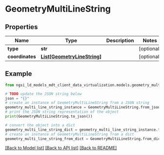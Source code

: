 # GeometryMultiLineString


## Properties

Name | Type | Description | Notes
------------ | ------------- | ------------- | -------------
**type** | **str** |  | [optional] 
**coordinates** | [**List[GeometryLineString]**](GeometryLineString.md) |  | [optional] 

## Example

```python
from ngsi_ld_models_mdt_client_data_virtualization.models.geometry_multi_line_string import GeometryMultiLineString

# TODO update the JSON string below
json = "{}"
# create an instance of GeometryMultiLineString from a JSON string
geometry_multi_line_string_instance = GeometryMultiLineString.from_json(json)
# print the JSON string representation of the object
print(GeometryMultiLineString.to_json())

# convert the object into a dict
geometry_multi_line_string_dict = geometry_multi_line_string_instance.to_dict()
# create an instance of GeometryMultiLineString from a dict
geometry_multi_line_string_from_dict = GeometryMultiLineString.from_dict(geometry_multi_line_string_dict)
```
[[Back to Model list]](../README.md#documentation-for-models) [[Back to API list]](../README.md#documentation-for-api-endpoints) [[Back to README]](../README.md)


